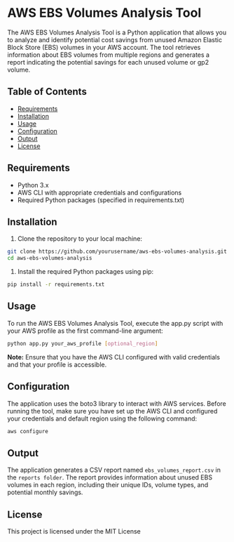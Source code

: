 # AWS EBS Volumes Analysis Tool

The AWS EBS Volumes Analysis Tool is a Python application that allows you to analyze and identify potential cost savings from unused Amazon Elastic Block Store (EBS) volumes in your AWS account. The tool retrieves information about EBS volumes from multiple regions and generates a report indicating the potential savings for each unused volume or gp2 volume.

## Table of Contents

- [Requirements](#requirements)
- [Installation](#installation)
- [Usage](#usage)
- [Configuration](#configuration)
- [Output](#output)
- [License](#license)

## Requirements

- Python 3.x
- AWS CLI with appropriate credentials and configurations
- Required Python packages (specified in requirements.txt)

## Installation

1. Clone the repository to your local machine:

```bash
git clone https://github.com/yourusername/aws-ebs-volumes-analysis.git
cd aws-ebs-volumes-analysis
```

1. Install the required Python packages using pip:

```bash
pip install -r requirements.txt
```

## Usage

To run the AWS EBS Volumes Analysis Tool, execute the app.py script with your AWS profile as the first command-line argument:
```bash
python app.py your_aws_profile [optional_region]
```

<b>Note:</b> Ensure that you have the AWS CLI configured with valid credentials and that your profile is accessible.

## Configuration

The application uses the boto3 library to interact with AWS services. Before running the tool, make sure you have set up the AWS CLI and configured your credentials and default region using the following command:
```bash
aws configure
```

## Output

The application generates a CSV report named `ebs_volumes_report.csv` in the `reports folder`. The report provides information about unused EBS volumes in each region, including their unique IDs, volume types, and potential monthly savings.

## License

This project is licensed under the MIT License